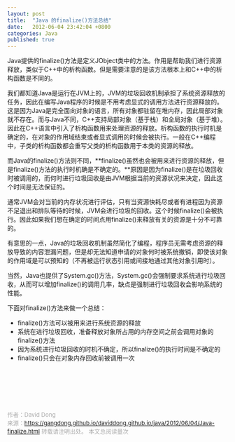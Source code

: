 ```yaml
---
layout: post
title:  "Java 的finalize()方法总结"
date:   2012-06-04 23:42:04 +0800
categories: Java
published: true
---
```

Java提供的finalize()方法是定义JObject类中的方法。作用是帮助我们进行资源释放，类似于C++中的析构函数。但是需要注意的是该方法根本上和C++中的析构函数是不同的。

我们都知道Java是运行在JVM上的，JVM的垃圾回收机制承担了系统资源释放的任务，因此在编写Java程序的时候是不用考虑显式的调用方法进行资源释放的。这是因为Java是完全面向对象的语言，所有对象都驻留在堆内存，因此局部对象就不存在。而与Java不同，C++支持局部对象（基于栈）和全局对象（基于堆）。因此在C++语言中引入了析构函数用来处理资源的释放。析构函数的执行时机是确定的，在对象的作用域结束或者显式调用的时候会被执行。一般在C++编程中，子类的析构函数都会重写父类的析构函数用于本类的资源的释放。<br>

而Java的finalize()方法则不同，**finalize()虽然也会被用来进行资源的释放，但是finalize()方法的执行时机确是不确定的。**原因是因为finalize()是在垃圾回收时被调用的，而何时进行垃圾回收是由JVM根据当前的资源状况来决定，因此这个时间是无法保证的。

通常JVM会对当前的内存状况进行评估，只有当资源快耗尽或者有进程因为资源不足退出和排队等待的时候，JVM会进行垃圾的回收。这个时候finalize()会被执行。因此如果我们想在确定的时间点用finalize()来释放有关的资源是十分不可靠的。

有意思的一点，Java的垃圾回收机制虽然简化了编程，程序员无需考虑资源的释放导致的内容泄漏问题，但是却无法知道申请的对象何时被系统撤销，即使该对象的作用域是可以预知的（不再被运行状态引用或间接地通过其他对象引用时）。

当然，Java也提供了System.gc()方法，System.gc()会强制要求系统进行垃圾回收，从而可以增加finalize()的调用几率，缺点是强制进行垃圾回收会影响系统的性能。

下面对finalize()方法来做一个总结：<br>
+ finalize()方法可以被用来进行系统资源的释放
+ 系统在进行垃圾回收，准备释放对象所占用的内存空间之前会调用对象的finalize()方法
+ 因为系统进行垃圾回收的时机不确定，所以finalize()的执行时间是不确定的
+ finalize()只会在对象内存回收前被调用一次

<br>
<!-- Gitalk 评论 start  -->
<!-- Link Gitalk 的支持文件  -->
<link rel="stylesheet" href="https://unpkg.com/gitalk/dist/gitalk.css">
<script src="https://unpkg.com/gitalk/dist/gitalk.min.js"></script>
<div id="gitalk-container"></div>
<script type="text/javascript">
   var gitalk = new Gitalk({

   // gitalk的主要参数
   clientID: '5e24fc307693a6df3bc5',
   clientSecret: '28c9c17e1174c705c42e9bdc92f87cadcc4ec8b8',
   repo: 'daviddong.github.io',
   owner: 'gangdong',
   admin: ['gangdong'],
   id: 'java/2012/06/04/Java-finalize.html',
   title: 'comments'
    });
   gitalk.render('gitalk-container');
</script>
<!-- Gitalk end -->

<br><br><br>

<font size="2" color="#aaa">作者：David Dong<br></font>
<font size="2" color="#aaa">来源：https://gangdong.github.io/daviddong.github.io/java/2012/06/04/Java-finalize.html</font>
<font size="2" color="#aaa">转载请注明出处。</font>
<span id="busuanzi_container_page_pv" ></span><font size="2" color="#aaa">
本文总阅读量</font><font size="2" color="#aaa"><span id="busuanzi_value_page_pv"></font></span><font size="2" color="#aaa">次</font>